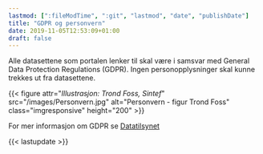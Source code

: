 ```yaml
---
lastmod: [":fileModTime", ":git", "lastmod", "date", "publishDate"]
title: "GDPR og personvern"
date: 2019-11-05T12:53:09+01:00
draft: false
---
```


Alle datasettene som portalen lenker til skal være i samsvar med General Data Protection Regulations (GDPR). Ingen personopplysninger skal kunne trekkes ut fra datasettene.

{{< figure attr="*Illustrasjon: Trond Foss, Sintef*" src="/images/Personvern.jpg" alt="Personvern - figur Trond Foss"
    class="imgresponsive" height="200" >}}

For mer informasjon om GDPR se
[Datatilsynet](https://www.datatilsynet.no/regelverk-og-verktoy/lover-og-regler/)


{{< lastupdate >}}
